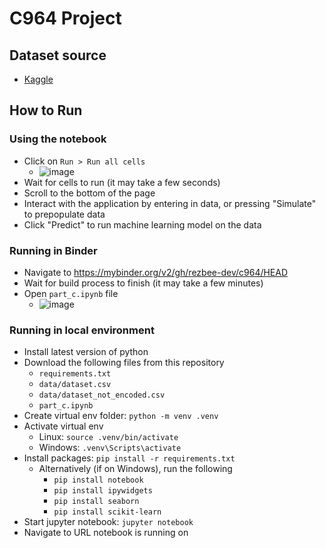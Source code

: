# C964 Project

## Dataset source
- [Kaggle](https://www.kaggle.com/datasets/xiaomengsun/car-insurance-claim-data)

## How to Run

### Using the notebook
- Click on `Run > Run all cells`
  - ![image](https://github.com/rezbee-dev/c964/assets/131298724/2db1f9aa-81f3-4e3f-b27b-99b922c7d813)
- Wait for cells to run (it may take a few seconds)
- Scroll to the bottom of the page
- Interact with the application by entering in data, or pressing "Simulate" to prepopulate data
- Click "Predict" to run machine learning model on the data

### Running in Binder
- Navigate to https://mybinder.org/v2/gh/rezbee-dev/c964/HEAD
- Wait for build process to finish (it may take a few minutes)
- Open `part_c.ipynb` file
  - ![image](https://github.com/rezbee-dev/c964/assets/131298724/572d59ae-cd29-4a56-aa80-f5615741a872)

### Running in local environment
- Install latest version of python
- Download the following files from this repository
  -  `requirements.txt`
  -  `data/dataset.csv`
  -  `data/dataset_not_encoded.csv`
  -  `part_c.ipynb`
-  Create virtual env folder: `python -m venv .venv`
-  Activate virtual env
   - Linux:  `source .venv/bin/activate`
   - Windows: `.venv\Scripts\activate`
- Install packages: `pip install -r requirements.txt`
  - Alternatively (if on Windows), run the following
    - `pip install notebook`
    - `pip install ipywidgets`
    - `pip install seaborn`
    - `pip install scikit-learn`
- Start jupyter notebook: `jupyter notebook`
- Navigate to URL notebook is running on
